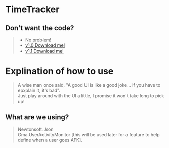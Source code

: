 # TimeTracker

Don't want the code?  
---------------------
> * No problem! 
> * [v1.0 Download me!](https://github.com/Theta-Z/TimeTracker/blob/master/Time%20Tracker%20v1.zip?raw=true)  
> * [v1.1 Download me!](https://github.com/Theta-Z/TimeTracker/blob/master/Time%20Tracker%20v1.1.zip?raw=true)  

Explination of how to use  
==========================
> A wise man once said, "A good UI is like a good joke... If you have to epxplain it, it's bad".  
> Just play around with the UI a little, I promise it won't take long to pick up!

What are we using?
-----------------
> Newtonsoft.Json  
> Gma.UserActivityMonitor [this will be used later for a feature to help define when a user goes AFK].
